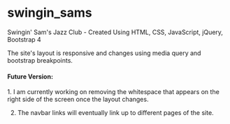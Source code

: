 # swingin_sams
Swingin' Sam's Jazz Club - Created Using HTML, CSS, JavaScript, jQuery, Bootstrap 4  
 
The site's layout is responsive and changes using media query and bootstrap breakpoints.


<h4>Future Version:</h4>
1. I am currently working on removing the whitespace that appears on the right side of the screen once the layout changes.

2. The navbar links will eventually link up to different pages of the site. 
